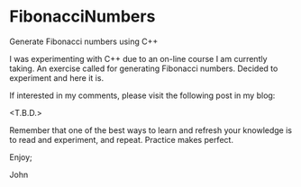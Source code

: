 # FibonacciNumbers
Generate Fibonacci numbers using C++

I was experimenting with C++ due to an on-line course
I am currently taking.
An exercise called for generating Fibonacci numbers.
Decided to experiment and here it is.

If interested in my comments, please visit the following
post in my blog:

<T.B.D.>

Remember that one of the best ways to learn and refresh 
your knowledge is to read and experiment, and repeat.
Practice makes perfect.

Enjoy;

John

